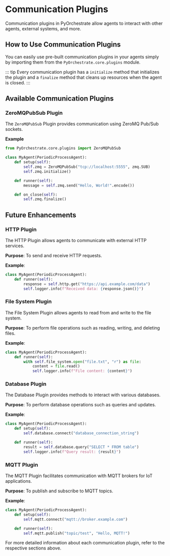 # Communication Plugins

Communication plugins in PyOrchestrate allow agents to interact with other agents, external systems, and more.

## How to Use Communication Plugins

You can easily use pre-built communication plugins in your agents simply by importing them from the `PyOrchestrate.core.plugins` module.

::: tip
Every communication plugin has a `initialize` method that initializes the plugin and a `finalize` method that cleans up resources when the agent is closed.
:::

## Available Communication Plugins

### ZeroMQPubSub Plugin

The `ZeroMQPubSub` Plugin provides communication using ZeroMQ Pub/Sub sockets.

**Example**

```python
from PyOrchestrate.core.plugins import ZeroMQPubSub

class MyAgent(PeriodicProcessAgent):
    def setup(self):
        self.zmq = ZeroMQPubSub("tcp://localhost:5555", zmq.SUB)
        self.zmq.initialize()

    def runner(self):
        message = self.zmq.send("Hello, World!".encode())

    def on_close(self):
        self.zmq.finalize()
```

## Future Enhancements

### HTTP Plugin

The HTTP Plugin allows agents to communicate with external HTTP services.

**Purpose**: To send and receive HTTP requests.

**Example**:

```python
class MyAgent(PeriodicProcessAgent):
    def runner(self):
        response = self.http.get("https://api.example.com/data")
        self.logger.info(f"Received data: {response.json()}")
```

### File System Plugin

The File System Plugin allows agents to read from and write to the file system.

**Purpose**: To perform file operations such as reading, writing, and deleting files.

**Example**:

```python
class MyAgent(PeriodicProcessAgent):
    def runner(self):
        with self.file_system.open("file.txt", "r") as file:
            content = file.read()
            self.logger.info(f"File content: {content}")
```

### Database Plugin

The Database Plugin provides methods to interact with various databases.

**Purpose**: To perform database operations such as queries and updates.

**Example**:

```python
class MyAgent(PeriodicProcessAgent):
    def setup(self):
        self.database.connect("database_connection_string")

    def runner(self):
        result = self.database.query("SELECT * FROM table")
        self.logger.info(f"Query result: {result}")
```

### MQTT Plugin

The MQTT Plugin facilitates communication with MQTT brokers for IoT applications.

**Purpose**: To publish and subscribe to MQTT topics.

**Example**:

```python
class MyAgent(PeriodicProcessAgent):
    def setup(self):
        self.mqtt.connect("mqtt://broker.example.com")

    def runner(self):
        self.mqtt.publish("topic/test", "Hello, MQTT!")
```


For more detailed information about each communication plugin, refer to the respective sections above.
